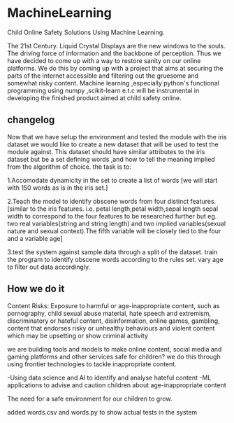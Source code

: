 # MachineLearning
Child Online Safety Solutions Using Machine Learning.

The 21st Century.
Liquid Crystal Displays are the new windows to the souls. The driving force of information and the backbone of perception.
Thus we have decided to come up with a way to restore sanity on our online platforms.
We do this by coming up with a project that aims at securing the parts of the internet accessible and filtering out the gruesome and somewhat risky content.
Machine learning ,especially python's functional programming using numpy ,scikit-learn  e.t.c will be instrumental in developing the finished product aimed at child safety online.

changelog
-------------
Now that we have setup the  environment and tested the module with the iris dataset
we would like to create a new dataset that will be used to test the module against.
This dataset should have similar attributes to the iris dataset but be a set defining words ,and how to tell the meaning implied from the algorithm of choice.
the task is to:

1.Accomodate dynamicity in the set to create a list of words [we will start with 150 words as is in the iris set.]

2.Teach the model to identify obscene words from four distinct features.[similar to the iris features. i.e. petal length,petal width,sepal length sepal width to correspond to the four features to be researched further but eg. two real variables(string and string length) and two implied variables(sexual nature and sexual context).The fifth variable will be closely tied to the four and a variable age]

3.test the system against sample data through a split of the dataset. train the program to identify obscene words according to the rules set. vary age to filter out data accordingly.

How we do it
-------------
Content Risks: Exposure to harmful or age-inappropriate content, such as pornography, child sexual abuse material, hate speech and extremism, discriminatory or hateful content, disinformation, online games, gambling, content that endorses risky or unhealthy behaviours and violent content which may be upsetting or show criminal activity

we are building tools and models to make online content, social media and gaming platforms and other services safe for children? we do this through using frontier technologies to tackle inappropriate content.

-Using data science and AI to identify and analyse hateful content
-ML applications to advise and caution children about age-inappropriate content

The need for a safe environment for our children to grow.


added words.csv and words.py to show actual tests in the system
